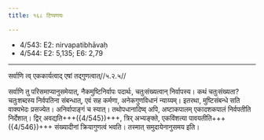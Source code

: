 ```yaml
---
title: १६८ टिप्पणयः

---
```

- 4/543: E2: nirvapatibhāvaḥ
- 4/544: E2: 5,135; E6: 2,79

____________________________________________


सर्वाणि त्व् एककार्यत्वाद् एषां तद्गुणत्वात्//५.२.५//

सर्वाणि तु परिसमाप्यानुसमेयात्, नैकमुष्टिनिर्वापः पदार्थः, चतुःसंख्यत्वान् निर्वापस्य। कथं चतुःसंख्यता? चतुःशब्दस्य निर्वपतिना संबन्धात्, एवं सह कर्मणा, अनेकगुणविधानं न्याय्यम्। इतरथा, मुष्टिसंबन्धे सति वाक्यभेदः प्रसज्येत। अनिर्वापाङ्गं च स्यात्। तथोपधानादिष्व् अपि, अष्टाकपालम् एकादशकपालं निर्वपतीति निर्देशात्। द्विर् अवद्यति+++({4/545})+++, त्रिर् अभ्यङ्क्ते, एकविंशत्या पावयतीति+++({4/546})+++ संख्यादीनां क्रियागुणत्वं भवति। तस्मात् समुदायेनानुसमय इति।
